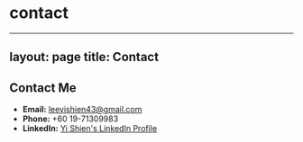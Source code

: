 # contact

---
layout: page
title: Contact
---

## Contact Me

- **Email:** leeyishien43@gmail.com
- **Phone:** +60 19-71309983
- **LinkedIn:** [Yi Shien's LinkedIn Profile](https://www.linkedin.com/in/yi-shien-lee-7715002b4/)
